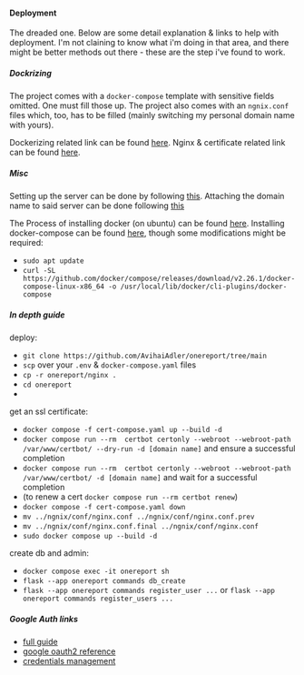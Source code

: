 #### Deployment
The dreaded one. Below are some detail explanation & links to help with deployment. I'm not claining to know what i'm doing in that area, and there might be better methods out there - these are the step i've found to work.

##### Dockrizing
The project comes with a `docker-compose` template with sensitive fields omitted. One must fill those up.
The project also comes with an `ngnix.conf` files which, too, has to be filled (mainly switching my personal domain name with yours). 

Dockerizing related link can be found [here](https://testdriven.io/blog/dockerizing-flask-with-postgres-gunicorn-and-nginx/).
Nginx & certificate related link can be found [here](https://mindsers.blog/en/post/https-using-nginx-certbot-docker/).

##### Misc
Setting up the server can be done by following [this](https://www.youtube.com/watch?v=goToXTC96Co).
Attaching the domain name to said server can be done following [this](https://www.youtube.com/watch?v=LUFn-QVcmB8)

The Process of installing docker (on ubuntu) can be found [here](https://docs.docker.com/engine/install/ubuntu/). 
Installing docker-compose can be found [here](https://docs.docker.com/compose/install/linux/), though some modifications might be required:
- `sudo apt update`
- `curl -SL https://github.com/docker/compose/releases/download/v2.26.1/docker-compose-linux-x86_64 -o /usr/local/lib/docker/cli-plugins/docker-compose`

##### In depth guide
deploy:
- `git clone https://github.com/AvihaiAdler/onereport/tree/main`
- `scp` over your `.env` & `docker-compose.yaml` files
- `cp -r onereport/nginx .` 
- `cd onereport`
- 
get an ssl certificate:
- `docker compose -f cert-compose.yaml up --build -d`
- `docker compose run --rm  certbot certonly --webroot --webroot-path /var/www/certbot/ --dry-run -d [domain name]` and ensure a successful completion
- `docker compose run --rm  certbot certonly --webroot --webroot-path /var/www/certbot/ -d [domain name]` and wait for a successful completion
- (to renew a cert `docker compose run --rm certbot renew`)
- `docker compose -f cert-compose.yaml down`
- `mv ../ngnix/conf/nginx.conf ../ngnix/conf/nginx.conf.prev`
- `mv ../ngnix/conf/nginx.conf.final ../ngnix/conf/nginx.conf`
- `sudo docker compose up --build -d`

create db and admin:
- `docker compose exec -it onereport sh`
- `flask --app onereport commands db_create`
- `flask --app onereport commands register_user ...` or `flask --app onereport commands register_users ...`

##### Google Auth links
- [full guide](https://blog.miguelgrinberg.com/post/oauth-authentication-with-flask-in-2023)
- [google oauth2 reference](https://developers.google.com/identity/protocols/oauth2/web-server)
- [credentials management](https://console.cloud.google.com/apis/credentials)